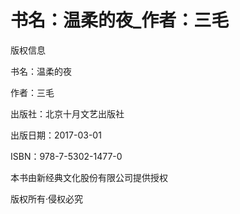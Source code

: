 # 书名：温柔的夜_作者：三毛

版权信息

书名：温柔的夜

作者：三毛

出版社：北京十月文艺出版社

出版日期：2017-03-01

ISBN：978-7-5302-1477-0

本书由新经典文化股份有限公司提供授权

版权所有·侵权必究